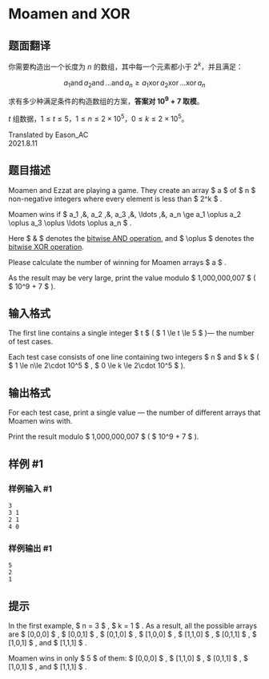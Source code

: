 # Moamen and XOR

## 题面翻译

你需要构造出一个长度为 $n$ 的数组，其中每一个元素都小于 $2^k$，并且满足：

$$a_1\operatorname{and}a_2\operatorname{and}\dots\operatorname{and}a_n\geqslant a_1\operatorname{xor}a_2\operatorname{xor}\dots\operatorname{xor}a_n$$

求有多少种满足条件的构造数组的方案，**答案对 $10^9+7$ 取模**。

$t$ 组数据，$1\leqslant t\leqslant 5$，$1\leqslant n\leqslant 2\times 10^5$，$0\leqslant k\leqslant 2\times 10^5$。

Translated by Eason_AC  
2021.8.11

## 题目描述

Moamen and Ezzat are playing a game. They create an array $ a $ of $ n $ non-negative integers where every element is less than $ 2^k $ .

Moamen wins if $ a_1 \,\&\, a_2 \,\&\, a_3 \,\&\, \ldots \,\&\, a_n \ge a_1 \oplus a_2 \oplus a_3 \oplus \ldots \oplus a_n $ .

Here $ \& $ denotes the [bitwise AND operation](https://en.wikipedia.org/wiki/Bitwise_operation#AND), and $ \oplus $ denotes the [bitwise XOR operation](https://en.wikipedia.org/wiki/Bitwise_operation#XOR).

Please calculate the number of winning for Moamen arrays $ a $ .

As the result may be very large, print the value modulo $ 1\,000\,000\,007 $ ( $ 10^9 + 7 $ ).

## 输入格式

The first line contains a single integer $ t $ ( $ 1 \le t \le 5 $ )— the number of test cases.

Each test case consists of one line containing two integers $ n $ and $ k $ ( $ 1 \le n\le 2\cdot 10^5 $ , $ 0 \le k \le 2\cdot 10^5 $ ).

## 输出格式

For each test case, print a single value — the number of different arrays that Moamen wins with.

Print the result modulo $ 1\,000\,000\,007 $ ( $ 10^9 + 7 $ ).

## 样例 #1

### 样例输入 #1

```
3
3 1
2 1
4 0
```

### 样例输出 #1

```
5
2
1
```

## 提示

In the first example, $ n = 3 $ , $ k = 1 $ . As a result, all the possible arrays are $ [0,0,0] $ , $ [0,0,1] $ , $ [0,1,0] $ , $ [1,0,0] $ , $ [1,1,0] $ , $ [0,1,1] $ , $ [1,0,1] $ , and $ [1,1,1] $ .

Moamen wins in only $ 5 $ of them: $ [0,0,0] $ , $ [1,1,0] $ , $ [0,1,1] $ , $ [1,0,1] $ , and $ [1,1,1] $ .
